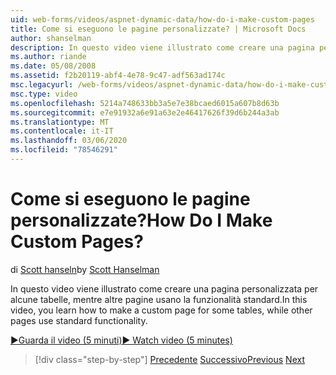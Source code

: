 ```yaml
---
uid: web-forms/videos/aspnet-dynamic-data/how-do-i-make-custom-pages
title: Come si eseguono le pagine personalizzate? | Microsoft Docs
author: shanselman
description: In questo video viene illustrato come creare una pagina personalizzata per alcune tabelle, mentre altre pagine usano la funzionalità standard.
ms.author: riande
ms.date: 05/08/2008
ms.assetid: f2b20119-abf4-4e78-9c47-adf563ad174c
msc.legacyurl: /web-forms/videos/aspnet-dynamic-data/how-do-i-make-custom-pages
msc.type: video
ms.openlocfilehash: 5214a748633bb3a5e7e38bcaed6015a607b8d63b
ms.sourcegitcommit: e7e91932a6e91a63e2e46417626f39d6b244a3ab
ms.translationtype: MT
ms.contentlocale: it-IT
ms.lasthandoff: 03/06/2020
ms.locfileid: "78546291"
---
```

# <a name="how-do-i-make-custom-pages"></a><span data-ttu-id="0adbf-104">Come si eseguono le pagine personalizzate?</span><span class="sxs-lookup"><span data-stu-id="0adbf-104">How Do I Make Custom Pages?</span></span>

<span data-ttu-id="0adbf-105">di [Scott hanseln](https://github.com/shanselman)</span><span class="sxs-lookup"><span data-stu-id="0adbf-105">by [Scott Hanselman](https://github.com/shanselman)</span></span>

<span data-ttu-id="0adbf-106">In questo video viene illustrato come creare una pagina personalizzata per alcune tabelle, mentre altre pagine usano la funzionalità standard.</span><span class="sxs-lookup"><span data-stu-id="0adbf-106">In this video, you learn how to make a custom page for some tables, while other pages use standard functionality.</span></span>

[<span data-ttu-id="0adbf-107">&#9654;Guarda il video (5 minuti)</span><span class="sxs-lookup"><span data-stu-id="0adbf-107">&#9654; Watch video (5 minutes)</span></span>](https://channel9.msdn.com/Blogs/ASP-NET-Site-Videos/how-do-i-make-custom-pages)

> [!div class="step-by-step"]
> <span data-ttu-id="0adbf-108">[Precedente](how-do-i-handle-business-logic-exceptions.md)
> [Successivo](how-do-i-display-unknown-datatypes.md)</span><span class="sxs-lookup"><span data-stu-id="0adbf-108">[Previous](how-do-i-handle-business-logic-exceptions.md)
[Next](how-do-i-display-unknown-datatypes.md)</span></span>
